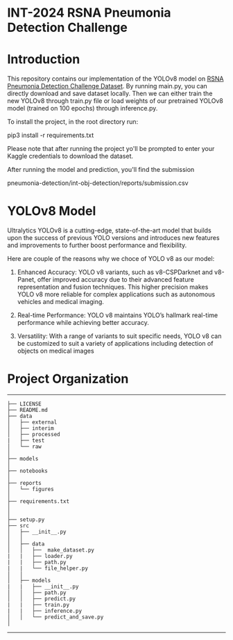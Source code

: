 INT-2024 RSNA Pneumonia Detection Challenge
==============================

# Introduction

This repository contains our implementation of the YOLOv8 model on [RSNA Pneumonia Detection Challenge Dataset](https://www.kaggle.com/competitions/rsna-pneumonia-detection-challenge/overview). By running main.py, you can directly download and save dataset locally. Then we can either train the new YOLOv8 through train.py file or load weights of our pretrained YOLOv8 model (trained on 100 epochs) through inference.py. 

To install the project, in the root directory run:

pip3 install -r requirements.txt

Please note that after running the project yo'll be prompted to enter your Kaggle credentials to download the dataset.

After running the model and prediction, you'll find the submission 

pneumonia-detection/int-obj-detection/reports/submission.csv

# YOLOv8 Model

Ultralytics YOLOv8 is a cutting-edge, state-of-the-art model that builds upon the success of previous YOLO versions and introduces new features and improvements to further boost performance and flexibility.

Here are couple of the reasons why we choce of YOLO v8 as our model:

1. Enhanced Accuracy: YOLO v8 variants, such as v8-CSPDarknet and v8-Panet, offer improved accuracy due to their advanced feature representation and fusion techniques. This higher precision makes YOLO v8 more reliable for complex applications such as autonomous vehicles and medical imaging.

2. Real-time Performance: YOLO v8 maintains YOLO’s hallmark real-time performance while achieving better accuracy.

3. Versatility: With a range of variants to suit specific needs, YOLO v8 can be customized to suit a variety of applications including detection of objects on medical images


# Project Organization
------------

    ├── LICENSE
    ├── README.md          
    ├── data
    │   ├── external       
    │   ├── interim        
    │   ├── processed      
    |   ├── test 
    │   └── raw            
    │
    ├── models            
    │
    ├── notebooks          
    │
    ├── reports            
    │   └── figures        
    │
    ├── requirements.txt   
    │                         
    │
    ├── setup.py           
    ├── src                
    │   ├── __init__.py    
    │   │
    │   ├── data           
    │   │   ├──  make_dataset.py
    |   |   ├── loader.py
    |   |   ├── path.py
    |   |   └── file_helper.py
    │   │
    │   ├── models  
    |   |   ├── __init__.py       
    │   │   ├── path.py         
    │   │   ├── predict.py
    |   |   ├── train.py
    |   |   ├── inference.py
    │   │   └── predict_and_save.py
    │   


--------
